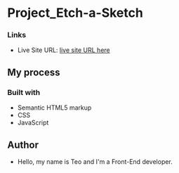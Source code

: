 # Project_Etch-a-Sketch
### Links


- Live Site URL: [live site URL here](https://omiadze.github.io/Project-Etch-a-Sketch/)

## My process

### Built with

- Semantic HTML5 markup
- CSS
- JavaScript

## Author

- Hello, my name is Teo and I'm a Front-End developer.
